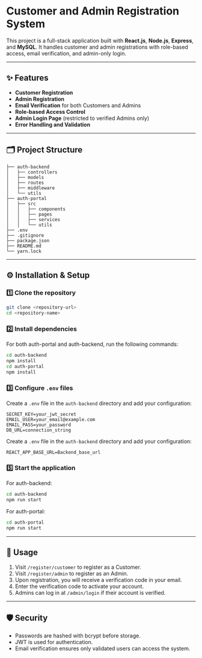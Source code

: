 # Customer and Admin Registration System

This project is a full-stack application built with **React.js**, **Node.js**, **Express**, and **MySQL**. It handles customer and admin registrations with role-based access, email verification, and admin-only login.

---

## ✨ **Features**

* **Customer Registration**
* **Admin Registration**
* **Email Verification** for both Customers and Admins
* **Role-based Access Control**
* **Admin Login Page** (restricted to verified Admins only)
* **Error Handling and Validation**

---

## 🗂️ **Project Structure**

```
├── auth-backend
│   ├── controllers
│   ├── models
│   ├── routes
│   ├── middleware
│   └── utils
├── auth-portal
│   ├── src
│   │   ├── components
│   │   ├── pages
│   │   ├── services
│   │   └── utils
├── .env
├── .gitignore
├── package.json
├── README.md
└── yarn.lock
```

---

## ⚙️ **Installation & Setup**

### **1️⃣ Clone the repository**

```bash
git clone <repository-url>
cd <repository-name>
```

### **2️⃣ Install dependencies**

For both auth-portal and auth-backend, run the following commands:

```bash
cd auth-backend
npm install
cd auth-portal
npm install
```

### **3️⃣ Configure `.env` files**

Create a `.env` file in the `auth-backend` directory and add your configuration:

```env
SECRET_KEY=your_jwt_secret
EMAIL_USER=your_email@example.com
EMAIL_PASS=your_password
DB_URL=connection_string
```

Create a `.env` file in the `auth-backend` directory and add your configuration:

```env
REACT_APP_BASE_URL=Backend_base_url
```

### **5️⃣ Start the application**

For auth-backend:

```bash
cd auth-backend
npm run start
```

For auth-portal:

```bash
cd auth-portal
npm run start
```

---

## 🚀 **Usage**

1. Visit `/register/customer` to register as a Customer.
2. Visit `/register/admin` to register as an Admin.
3. Upon registration, you will receive a verification code in your email.
4. Enter the verification code to activate your account.
5. Admins can log in at `/admin/login` if their account is verified.

---

## 🛡️ **Security**
* Passwords are hashed with bcrypt before storage.
* JWT is used for authentication.
* Email verification ensures only validated users can access the system.


